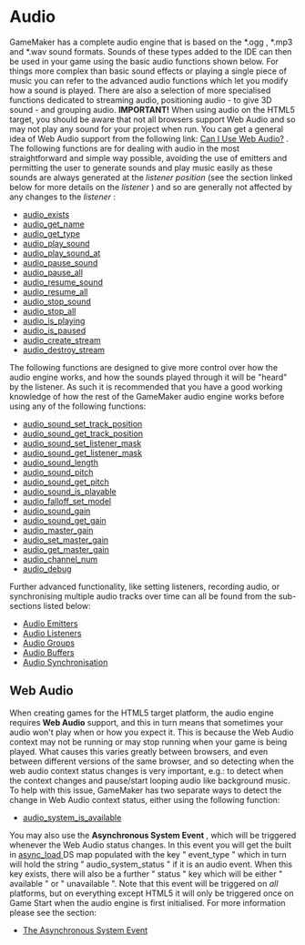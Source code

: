 # Audio

GameMaker has a complete audio engine that is based on the \*.ogg ,
\*.mp3 and \*.wav sound formats. Sounds of these types added to the IDE
can then be used in your game using the basic audio functions shown
below. For things more complex than basic sound effects or playing a
single piece of music you can refer to the advanced audio functions
which let you modify how a sound is played. There are also a selection
of more specialised functions dedicated to streaming audio, positioning
audio - to give 3D sound - and grouping audio. **IMPORTANT!** When using
audio on the HTML5 target, you should be aware that not all browsers
support Web Audio and so may not play any sound for your project when
run. You can get a general idea of Web Audio support from the following
link: [Can I Use Web Audio?](https://caniuse.com/#search=WebAudio) . The
following functions are for dealing with audio in the most
straightforward and simple way possible, avoiding the use of emitters
and permitting the user to generate sounds and play music easily as
these sounds are always generated at the *listener position* (see the
section linked below for more details on the *listener* ) and so are
generally not affected by any changes to the *listener* :

-   [audio_exists](audio_exists)
-   [audio_get_name](audio_get_name)
-   [audio_get_type](audio_get_type)
-   [audio_play_sound](audio_play_sound)
-   [audio_play_sound_at](audio_play_sound_at)
-   [audio_pause_sound](audio_pause_sound)
-   [audio_pause_all](audio_pause_all)
-   [audio_resume_sound](audio_resume_sound)
-   [audio_resume_all](audio_resume_all)
-   [audio_stop_sound](audio_stop_sound)
-   [audio_stop_all](audio_stop_all)
-   [audio_is_playing](audio_is_playing)
-   [audio_is_paused](audio_is_paused)
-   [audio_create_stream](audio_create_stream)
-   [audio_destroy_stream](audio_destroy_stream)

The following functions are designed to give more control over how the
audio engine works, and how the sounds played through it will be "heard"
by the listener. As such it is recommended that you have a good working
knowledge of how the rest of the GameMaker audio engine works before
using any of the following functions:

-   [audio_sound_set_track_position](audio_sound_set_track_position)
-   [audio_sound_get_track_position](audio_sound_get_track_position)
-   [audio_sound_set_listener_mask](audio_sound_set_listener_mask)
-   [audio_sound_get_listener_mask](audio_sound_get_listener_mask)
-   [audio_sound_length](audio_sound_length)
-   [audio_sound_pitch](audio_sound_pitch)
-   [audio_sound_get_pitch](audio_sound_get_pitch)
-   [audio_sound_is_playable](audio_sound_is_playable)
-   [audio_falloff_set_model](audio_falloff_set_model)
-   [audio_sound_gain](audio_sound_gain)
-   [audio_sound_get_gain](audio_sound_get_gain)
-   [audio_master_gain](audio_master_gain)
-   [audio_set_master_gain](audio_set_master_gain)
-   [audio_get_master_gain](audio_get_master_gain)
-   [audio_channel_num](audio_channel_num)
-   [audio_debug](audio_debug)

Further advanced functionality, like setting listeners, recording audio,
or synchronising multiple audio tracks over time can all be found from
the sub-sections listed below:

-   [Audio Emitters](Audio_Emitters/Audio_Emitters)
-   [Audio Listeners](Audio_Listeners/Audio_Listeners)
-   [Audio Groups](Audio_Groups/Audio_Groups)
-   [Audio Buffers](Audio_Buffers/Audio_Buffers)
-   [Audio
    Synchronisation](Audio_Synchronisation/Audio_Synchronisation)

## Web Audio

When creating games for the HTML5 target platform, the audio engine
requires **Web Audio** support, and this in turn means that sometimes
your audio won't play when or how you expect it. This is because the Web
Audio context may not be running or may stop running when your game is
being played. What causes this varies greatly between browsers, and even
between different versions of the same browser, and so detecting when
the web audio context status changes is very important, e.g.: to detect
when the context changes and pause/start looping audio like background
music. To help with this issue, GameMaker has two separate ways to
detect the change in Web Audio context status, either using the
following function:

-   [audio_system_is_available](audio_system_is_available)

You may also use the **Asynchronous System Event** , which will be
triggered whenever the Web Audio status changes. In this event you will
get the built in [ async_load
](../../../GML_Overview/Variables/Builtin_Global_Variables/async_load)
DS map populated with the key " event_type " which in turn will hold the
string " audio_system_status " if it is an audio event. When this key
exists, there will also be a further " status " key which will be either
" available " or " unavailable ". Note that this event will be triggered
on *all* platforms, but on everything except HTML5 it will only be
triggered once on Game Start when the audio engine is first initialised.
For more information please see the section:

-   [The Asynchronous System
    Event](../../../../The_Asset_Editors/Object_Properties/Async_Events/System)
